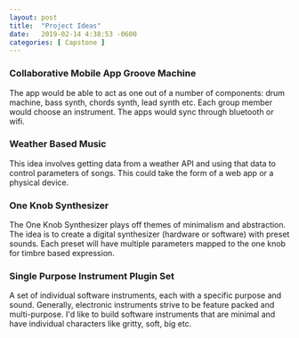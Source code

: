 ```yaml
---
layout: post
title:  "Project Ideas"
date:   2019-02-14 4:38:53 -0600
categories: [ Capstone ]
---
```

### Collaborative Mobile App Groove Machine

The app would be able to act as one out of a number of components: drum machine, bass synth, chords synth, lead synth etc. Each group member would choose an instrument. The apps would sync through bluetooth or wifi.

### Weather Based Music

This idea involves getting data from a weather API and using that data to control parameters of songs. This could take the form of a web app or a physical device.

### One Knob Synthesizer

The One Knob Synthesizer plays off themes of minimalism and abstraction. The idea is to create a digital synthesizer (hardware or software) with preset sounds. Each preset will have multiple parameters mapped to the one knob for timbre based expression.

### Single Purpose Instrument Plugin Set

A set of individual software instruments, each with a specific purpose and sound. Generally, electronic instruments strive to be feature packed and multi-purpose. I'd like to build software instruments that are minimal and have individual characters like gritty, soft, big etc.
